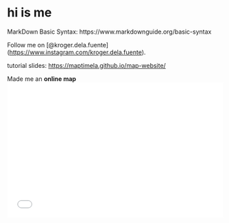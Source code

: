 <h1>hi is me</h1>

<p>MarkDown Basic Syntax: https://www.markdownguide.org/basic-syntax<br>

Follow me on [@kroger.dela.fuente] (https://www.instagram.com/kroger.dela.fuente).
 
tutorial slides:  https://maptimela.github.io/map-website/

<p>Made me an <strong>online map</strong><br>
<iframe width="100%" height="315" src="qgis2web_2019_09_19-20_08_40_894345/index.html" frameborder="0" allowfullscreen=""></iframe>
